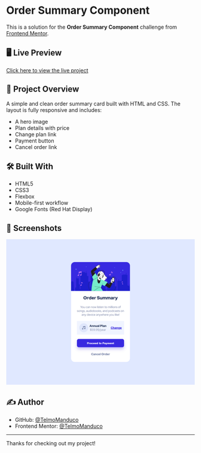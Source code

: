 # Order Summary Component

This is a solution for the **Order Summary Component** challenge from [Frontend Mentor](https://www.frontendmentor.io/).

## 🖥️ Live Preview

[Click here to view the live project](https://telmomanduco.github.io/order-summary-component-main/
)

## 📂 Project Overview

A simple and clean order summary card built with HTML and CSS. The layout is fully responsive and includes:
- A hero image
- Plan details with price
- Change plan link
- Payment button
- Cancel order link

## 🛠️ Built With

- HTML5
- CSS3
- Flexbox
- Mobile-first workflow
- Google Fonts (Red Hat Display)

## 📸 Screenshots

![Desktop Screenshot](./images/screenshot.png)

## ✍️ Author

- GitHub: [@TelmoManduco](https://github.com/TelmoManduco)
- Frontend Mentor: [@TelmoManduco](https://www.frontendmentor.io/profile/TelmoManduco)

---

Thanks for checking out my project!
